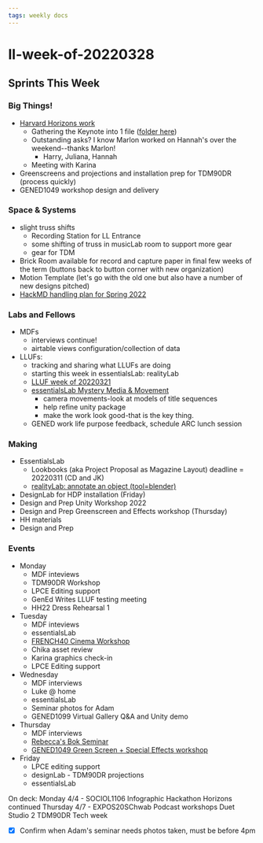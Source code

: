 ```yaml
---
tags: weekly docs
---
```


# ll-week-of-20220328

## Sprints This Week

### Big Things!

* [Harvard Horizons work](https://hackmd.io/8MULM-DtRdqSZAhfoG5D7w?view)
    * Gathering the Keynote into 1 file ([folder here](https://drive.google.com/drive/folders/1z9nu8pz1iZGXJ2YXZXFc-pLYXqM9aJnP))
    * Outstanding asks? I know Marlon worked on Hannah's over the weekend--thanks Marlon!
        * Harry, Juliana, Hannah
    * Meeting with Karina
* Greenscreens and projections and installation prep for TDM90DR (process quickly)
* GENED1049 workshop design and delivery


### Space & Systems
* slight truss shifts
    * Recording Station for LL Entrance
    * some shifting of truss in musicLab room to support more gear
    * gear for TDM
* Brick Room available for record and capture paper in final few weeks of the term (buttons back to button corner with new organization)
* Motion Template (let's go with the old one but also have a number of new designs pitched)
* [HackMD handling plan for Spring 2022](/SF2ew1_3QQ2bTFhSO0GFGQ)


### Labs and Fellows
* MDFs
    * interviews continue!
    * airtable views configuration/collection of data
* LLUFs:
    * tracking and sharing what LLUFs are doing
    * starting this week in essentialsLab: realityLab
    * [LLUF week of 20220321](https://hackmd.io/__inFR_MR5-rwbB7n-wsMw)
    * [essentialsLab Mystery Media & Movement]()
        * camera movements-look at models of title sequences
        * help refine unity package
        * make the work look good-that is the key thing.
    *    GENED work life purpose feedback, schedule ARC lunch session

### Making
* EssentialsLab
    * Lookbooks (aka Project Proposal as Magazine Layout) deadline = 20220311 (CD and JK)
    * [realityLab: annotate an object (tool=blender)](https://hackmd.io/wtbYUGnqSHC8o6--w2s6SA) 
* DesignLab for HDP installation (Friday)
* Design and Prep Unity Workshop 2022
* Design and Prep Greenscreen and Effects workshop (Thursday)
* HH materials
* Design and Prep

### Events

* Monday
    * MDF inteviews
    * TDM90DR Workshop
    * LPCE Editing support
    * GenEd Writes LLUF testing meeting
    * HH22 Dress Rehearsal 1
* Tuesday
    * MDF inteviews
    * essentialsLab
    * [FRENCH40 Cinema Workshop](https://hackmd.io/O2iqFdfOSkqT8x1lkaE9Gw?view)
    * Chika asset review
    * Karina graphics check-in
    * LPCE Editing support
* Wednesday
    * MDF interviews
    * Luke @ home
    * essentialsLab
    * Seminar photos for Adam
    * GENED1099 Virtual Gallery Q&A and Unity demo
* Thursday
    * MDF interviews
    * [Rebecca's Bok Seminar](https://hackmd.io/divV4gLIQO6w0IJwjp9dIA?view)
    * [GENED1049 Green Screen + Special Effects workshop](https://hackmd.io/wZpdtyuvTJipi62xj-O4yQ)
* Friday
    * LPCE editing support
    * designLab - TDM90DR projections
    * essentialsLab


On deck:
Monday 4/4 - SOCIOL1106 Infographic Hackathon
Horizons continued
Thursday 4/7 - EXPOS20SChwab Podcast workshops
Duet Studio 2
TDM90DR Tech week


- [x] Confirm when Adam's seminar needs photos taken, must be before 4pm